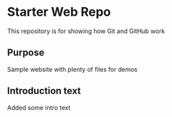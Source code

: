 # Starter Web Repo

This repository is for showing how Git and GitHub work 

## Purpose

Sample website with plenty of files for demos

## Introduction text
Added some intro text